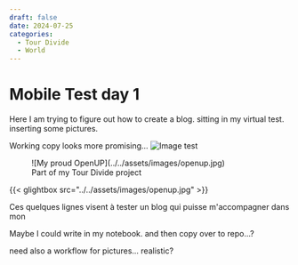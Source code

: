 ```yaml
---
draft: false 
date: 2024-07-25 
categories:
  - Tour Divide
  - World
---
```


# Mobile Test day 1

Here I am trying to figure out how to create a blog.
sitting in my virtual test.
inserting some pictures.

Working copy looks more promising…
![Image test](../../assets/images/openup.jpg)

<figure markdown>
![My proud OpenUP](../../assets/images/openup.jpg) 
<figcaption markdown>Part of my Tour Divide project</figcaption>
</figure>

{{< glightbox src="../../assets/images/openup.jpg" >}}


<!-- more -->
Ces quelques lignes visent à tester un blog qui puisse m'accompagner dans mon

Maybe I could write in my notebook.
and then copy over to repo...?

need also a workflow for pictures...
realistic?
